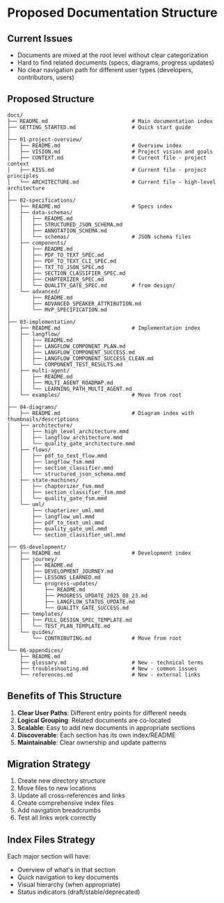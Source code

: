 # Proposed Documentation Structure

## Current Issues

- Documents are mixed at the root level without clear categorization
- Hard to find related documents (specs, diagrams, progress updates)
- No clear navigation path for different user types (developers, contributors, users)

## Proposed Structure

```
docs/
├── README.md                           # Main documentation index
├── GETTING_STARTED.md                  # Quick start guide
│
├── 01-project-overview/
│   ├── README.md                       # Overview index
│   ├── VISION.md                       # Project vision and goals
│   ├── CONTEXT.md                      # Current file - project context
│   ├── KISS.md                         # Current file - project principles
│   └── ARCHITECTURE.md                 # Current file - high-level architecture
│
├── 02-specifications/
│   ├── README.md                       # Specs index
│   ├── data-schemas/
│   │   ├── README.md
│   │   ├── STRUCTURED_JSON_SCHEMA.md
│   │   ├── ANNOTATION_SCHEMA.md
│   │   └── schemas/                    # JSON schema files
│   ├── components/
│   │   ├── README.md
│   │   ├── PDF_TO_TEXT_SPEC.md
│   │   ├── PDF_TO_TEXT_CLI_SPEC.md
│   │   ├── TXT_TO_JSON_SPEC.md
│   │   ├── SECTION_CLASSIFIER_SPEC.md
│   │   ├── CHAPTERIZER_SPEC.md
│   │   └── QUALITY_GATE_SPEC.md        # from design/
│   └── advanced/
│       ├── README.md
│       ├── ADVANCED_SPEAKER_ATTRIBUTION.md
│       └── MVP_SPECIFICATION.md
│
├── 03-implementation/
│   ├── README.md                       # Implementation index
│   ├── langflow/
│   │   ├── README.md
│   │   ├── LANGFLOW_COMPONENT_PLAN.md
│   │   ├── LANGFLOW_COMPONENT_SUCCESS.md
│   │   ├── LANGFLOW_COMPONENT_SUCCESS_CLEAN.md
│   │   └── COMPONENT_TEST_RESULTS.md
│   ├── multi-agent/
│   │   ├── README.md
│   │   ├── MULTI_AGENT_ROADMAP.md
│   │   └── LEARNING_PATH_MULTI_AGENT.md
│   └── examples/                       # Move from root
│
├── 04-diagrams/
│   ├── README.md                       # Diagram index with thumbnails/descriptions
│   ├── architecture/
│   │   ├── high_level_architecture.mmd
│   │   ├── langflow_architecture.mmd
│   │   └── quality_gate_architecture.mmd
│   ├── flows/
│   │   ├── pdf_to_text_flow.mmd
│   │   ├── langflow_fsm.mmd
│   │   ├── section_classifier.mmd
│   │   └── structured_json_schema.mmd
│   ├── state-machines/
│   │   ├── chapterizer_fsm.mmd
│   │   ├── section_classifier_fsm.mmd
│   │   └── quality_gate_fsm.mmd
│   └── uml/
│       ├── chapterizer_uml.mmd
│       ├── langflow_uml.mmd
│       ├── pdf_to_text_uml.mmd
│       ├── quality_gate_uml.mmd
│       └── section_classifier_uml.mmd
│
├── 05-development/
│   ├── README.md                       # Development index
│   ├── journey/
│   │   ├── README.md
│   │   ├── DEVELOPMENT_JOURNEY.md
│   │   ├── LESSONS_LEARNED.md
│   │   └── progress-updates/
│   │       ├── README.md
│   │       ├── PROGRESS_UPDATE_2025_08_23.md
│   │       ├── LANGFLOW_STATUS_UPDATE.md
│   │       └── QUALITY_GATE_SUCCESS.md
│   ├── templates/
│   │   ├── FULL_DESIGN_SPEC_TEMPLATE.md
│   │   └── TEST_PLAN_TEMPLATE.md
│   └── guides/
│       └── CONTRIBUTING.md             # Move from root
│
└── 06-appendices/
    ├── README.md
    ├── glossary.md                     # New - technical terms
    ├── troubleshooting.md              # New - common issues
    └── references.md                   # New - external links
```

## Benefits of This Structure

1. **Clear User Paths**: Different entry points for different needs
2. **Logical Grouping**: Related documents are co-located
3. **Scalable**: Easy to add new documents in appropriate sections
4. **Discoverable**: Each section has its own index/README
5. **Maintainable**: Clear ownership and update patterns

## Migration Strategy

1. Create new directory structure
2. Move files to new locations
3. Update all cross-references and links
4. Create comprehensive index files
5. Add navigation breadcrumbs
6. Test all links work correctly

## Index Files Strategy

Each major section will have:

- Overview of what's in that section
- Quick navigation to key documents
- Visual hierarchy (when appropriate)
- Status indicators (draft/stable/deprecated)

